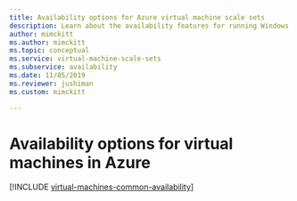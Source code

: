 ```yaml
---
title: Availability options for Azure virtual machine scale sets
description: Learn about the availability features for running Windows virtual machine scale sets in Azure
author: mimckitt
ms.author: mimckitt
ms.topic: conceptual
ms.service: virtual-machine-scale-sets
ms.subservice: availability
ms.date: 11/05/2019
ms.reviewer: jushiman
ms.custom: mimckitt

---
```


# Availability options for virtual machines in Azure

[!INCLUDE [virtual-machines-common-availability](../../includes/virtual-machines-common-availability.md)]

